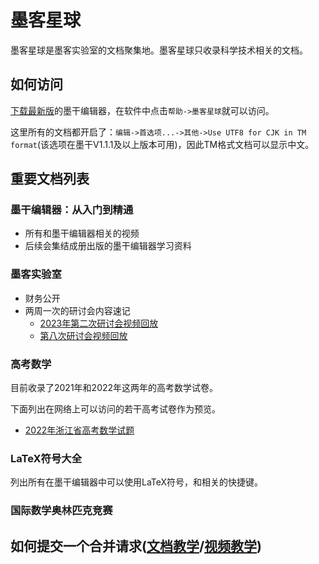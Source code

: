 # 墨客星球
墨客星球是墨客实验室的文档聚集地。墨客星球只收录科学技术相关的文档。
## 如何访问
[下载最新版](https://gitee.com/XmacsLabs/mogan/releases)的墨干编辑器，在软件中点击`帮助->墨客星球`就可以访问。

这里所有的文档都开启了：`编辑->首选项...->其他->Use UTF8 for CJK in TM format`(该选项在墨干V1.1.1及以上版本可用)，因此TM格式文档可以显示中文。

## 重要文档列表
### 墨干编辑器：从入门到精通
+ 所有和墨干编辑器相关的视频
+ 后续会集结成册出版的墨干编辑器学习资料

### 墨客实验室
+ 财务公开
+ 两周一次的研讨会内容速记
  + [2023年第二次研讨会视频回放](https://www.bilibili.com/video/BV1Ce4y1c7xb/)
  + [第八次研讨会视频回放](https://www.bilibili.com/video/BV1Pe411V7to)

### 高考数学
目前收录了2021年和2022年这两年的高考数学试卷。

下面列出在网络上可以访问的若干高考试卷作为预览。

+ [2022年浙江省高考数学试题](https://www.slidestalk.com/u282/zjmath2022)

### LaTeX符号大全
列出所有在墨干编辑器中可以使用LaTeX符号，和相关的快捷键。

### 国际数学奥林匹克竞赛

## 如何提交一个合并请求([文档教学](https://gitee.com/XmacsLabs/planet/issues/I6JNE2)/[视频教学](https://www.bilibili.com/video/BV17v4y1V7fD))

